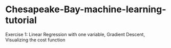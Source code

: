 # Chesapeake-Bay-machine-learning-tutorial
Exercise 1: Linear Regression with one variable, Gradient Descent, Visualizing the cost function
